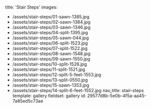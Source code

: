 title: 'Stair Steps'
images:
  - /assets/stair-steps/01-sawn-1385.jpg
  - /assets/stair-steps/02-sawn-1384.jpg
  - /assets/stair-steps/03-sawn-1346.jpg
  - /assets/stair-steps/04-split-1395.jpg
  - /assets/stair-steps/05-sawn-044.jpg
  - /assets/stair-steps/06-split-1523.jpg
  - /assets/stair-steps/07-split-1522.jpg
  - /assets/stair-steps/08-sawn-1548.jpg
  - /assets/stair-steps/09-sawn-1550.jpg
  - /assets/stair-steps/10-split-1526.jpg
  - /assets/stair-steps/11-split-1521.jpg
  - /assets/stair-steps/12-split-5-feet-1553.jpg
  - /assets/stair-steps/13-split-0550.jpg
  - /assets/stair-steps/15-sawn-1353.jpg
  - /assets/stair-steps/14-split-6-feet-1552.jpg
nav_title: stair-steps
template: gallery
fieldset: gallery
id: 29577d8b-5e0b-4f5a-aa45-7a85ed5c73ae

